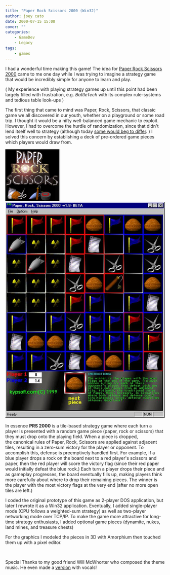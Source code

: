```yaml
---
title: "Paper Rock Scissors 2000 (Win32)"
author: joey cato
date: 2000-07-15 15:00
cover: ""
categories:
    - GameDev
    - Legacy
tags:
    - games
---
```


I had a wonderful time making this game! The idea for <a title="Paper Rock Scissors 2000"
href="http://gorch.com/games/prs/" target="_blank" rel="noopener">Paper Rock Scissors 2000</a> came to me one day while
I was trying to imagine a strategy game that would be incredibly simple for anyone to learn and play.

( My experience with
playing strategy games up until this point had been largely filled with frustration, e.g. _BattleTech_ with its complex
rule-systems and tedious table look-ups )

The first thing that came to mind was Paper, Rock, Scissors, that classic game we all discovered in our youth, whether on a playground or some road trip. I thought it would be a nifty well-balanced game mechanic to exploit. However, I had to overcome the hurdle of randomization, since that didn't lend itself well to strategy (although today <a title="Win at Rock, Paper, Scissors" href="http://www.wikihow.com/Win-at-Rock,-Paper,-Scissors" target="_blank" rel="noopener">some would beg to differ</a>. ) I solved this concern by establishing a deck of pre-ordered game pieces which players would draw from.

<img src="prs.gif" style="width:171px" />

<img src="prs.jpg" style="width:524px" />

In essence **PRS 2000** is a tile-based strategy game where each turn a player is presented with a random game piece (paper, rock or scissors) that they must drop onto the playing field. When a piece is dropped, the canonical rules of Paper, Rock, Scissors are applied against adjacent tiles, resulting in a zero-sum victory for the player or opponent. To accomplish this, defense is preemptively handled first. For example, if a blue player drops a rock on the board next to a red player's scissors and paper, then the red player will score the victory flag (since their red paper would initially defeat the blue rock.) Each turn a player drops their piece and as gameplay progresses, the board eventually fills up, making players think more carefully about where to drop their remaining pieces. The winner is the player with the most victory flags at the very end (after no more open tiles are left.)

I coded the original prototype of this game as 2-player DOS application, but later I rewrote it as a Win32 application. Eventually, I added single-player mode (CPU follows a weighted-sum strategy) as well as two-player networking mode over TCP/IP. To make the game more attractive for long-time strategy enthusiasts, I added optional game pieces (dynamite, nukes, land mines, and treasure chests)

For the graphics I modeled the pieces in 3D with Amorphium then touched them up with a pixel editor.

<img class="aligncenter" src="http://www.kypsoft.com/portfolio/images/prs.jpg" alt="" />

Special Thanks to my good friend Will McWhorter who composed the theme music. He even made a <a title="Paper Rock Scissors Theme" href="http://gorch.com/games/prs/prs.mp3" target="_blank" rel="noopener">version</a> with vocals!

